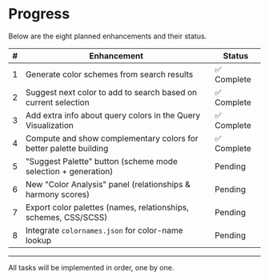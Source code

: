 # Progress

Below are the eight planned enhancements and their status.

| # | Enhancement                                                      | Status     |
|---|------------------------------------------------------------------|------------|
| 1 | Generate color schemes from search results                       | ✅ Complete |
| 2 | Suggest next color to add to search based on current selection   | ✅ Complete |
| 3 | Add extra info about query colors in the Query Visualization     | ✅ Complete |
| 4 | Compute and show complementary colors for better palette building| ✅ Complete |
| 5 | "Suggest Palette" button (scheme mode selection + generation)   | Pending |
| 6 | New "Color Analysis" panel (relationships & harmony scores)     | Pending |
| 7 | Export color palettes (names, relationships, schemes, CSS/SCSS)   | Pending |
| 8 | Integrate `colornames.json` for color-name lookup                | Pending |

---
All tasks will be implemented in order, one by one.

